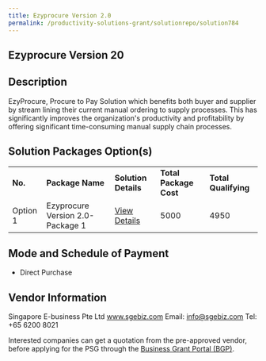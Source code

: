 ```yaml
---
title: Ezyprocure Version 2.0
permalink: /productivity-solutions-grant/solutionrepo/solution784
---
```


## Ezyprocure Version 20

## Description

EzyProcure, Procure to Pay Solution which benefits both buyer and supplier by stream lining their current manual ordering to supply processes. This has significantly improves the organization's productivity and profitability by offering significant time-consuming manual supply chain processes.

## Solution Packages Option(s)

<table>
<tr>
<td><b>No.</b></td>
<td><b>Package Name</b></td>
<td><b>Solution Details</b></td>
<td><b>Total Package Cost</b></td>
<td><b>Total Qualifying</b></td>
</tr>
<tr>
<td>Option 1</td>
<td>Ezyprocure Version 2.0-Package 1</td>
<td><a href='https://www.gobusiness.gov.sg/images/psg/Singapore E-business 20200201_Annex_3_20200625152606_Part_1.pdf'>View Details</a></td>
<td>5000</td>
<td>4950</td>
</tr>
</table>

## Mode and Schedule of Payment

 - Direct Purchase

## Vendor Information

 Singapore E-business Pte Ltd
www.sgebiz.com
Email: info@sgebiz.com
Tel: +65 6200 8021

Interested companies can get a quotation from the pre-approved vendor, before applying for the PSG through the <a href='https://www.businessgrants.gov.sg/'>Business Grant Portal (BGP)</a>.

<script src="/jquery/resize-tables.js"></script>
